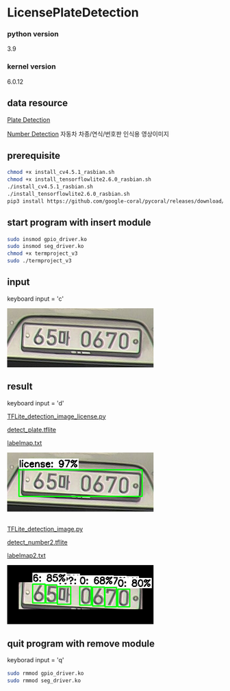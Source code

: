 # LicensePlateDetection
### python version
3.9

### kernel version
6.0.12

## data resource
[Plate Detection](https://www.kaggle.com/datasets/andrewmvd/car-plate-detection)

[Number Detection](https://aihub.or.kr/unitysearch/list.do?kwd=%EC%9E%90%EB%8F%99%EC%B0%A8)
자동차 차종/연식/번호판 인식용 영상이미지

## prerequisite
```bash
chmod +x install_cv4.5.1_rasbian.sh
chmod +x install_tensorflowlite2.6.0_rasbian.sh
./install_cv4.5.1_rasbian.sh
./install_tensorflowlite2.6.0_rasbian.sh
pip3 install https://github.com/google-coral/pycoral/releases/download/v2.0.0/tflite_runtime-2.5.0.post1-cp39-cp39-linux_armv7l.whl
```
## start program with insert module
```bash
sudo insmod gpio_driver.ko
sudo insmod seg_driver.ko
chmod +x termproject_v3
sudo ./termproject_v3
```

## input
keyboard input = 'c'

<img src="https://github.com/bert13069598/LicensePlateDetection/blob/master/test_license2.png">

## result
keyboard input = 'd'

[TFLite_detection_image_license.py](https://github.com/bert13069598/LicensePlateDetection/blob/master/TFLite_detection_image_license.py)

[detect_plate.tflite](https://github.com/bert13069598/LicensePlateDetection/blob/master/detect_plate.tflite)

[labelmap.txt](https://github.com/bert13069598/LicensePlateDetection/blob/master/labelmap.txt)

<img src="https://github.com/bert13069598/LicensePlateDetection/blob/master/results/test_license2.png">

##

[TFLite_detection_image.py](https://github.com/bert13069598/LicensePlateDetection/blob/master/TFLite_detection_image.py)

[detect_number2.tflite](https://github.com/bert13069598/LicensePlateDetection/blob/master/detect_number2.tflite)

[labelmap2.txt](https://github.com/bert13069598/LicensePlateDetection/blob/master/labelmap2.txt)

<img src="https://github.com/bert13069598/LicensePlateDetection/blob/master/results/test_license2_crop0.png">

## quit program with remove module
keyborad input = 'q'
```bash
sudo rmmod gpio_driver.ko
sudo rmmod seg_driver.ko
```
